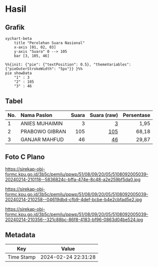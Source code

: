 # Hasil

## Grafik

```mermaid
xychart-beta
    title "Perolehan Suara Nasional"
    x-axis [01, 02, 03]
    y-axis "Suara" 0 --> 105
    bar [3, 105, 46]
```

```mermaid
%%{init: {"pie": {"textPosition": 0.5}, "themeVariables": {"pieOuterStrokeWidth": "5px"}} }%%
pie showData
    "1" : 3
    "2" : 105
    "3" : 46
```

## Tabel

| No. | Nama Paslon    | Suara | Suara (raw) | Persentase |
|:--- |:-------------- | -----:| -----------:| ----------:|
| 1   | ANIES MUHAIMIN | 3     | [3][p-1]    | 1,95       |
| 2   | PRABOWO GIBRAN | 105   | [105][p-2]  | 68,18      |
| 3   | GANJAR MAHFUD  | 46    | [46][p-3]   | 29,87      |


[p-1]: https://github.com/gigit-pemilu/pemilu-2024/blob/main/pilpres/hitung-suara/sub/51-bali/sub/08-buleleng/sub/09-tejakula/sub/2005-bondalem/sub/039-tps/sub/paslon-1.txt
[p-2]: https://github.com/gigit-pemilu/pemilu-2024/blob/main/pilpres/hitung-suara/sub/51-bali/sub/08-buleleng/sub/09-tejakula/sub/2005-bondalem/sub/039-tps/sub/paslon-2.txt
[p-3]: https://github.com/gigit-pemilu/pemilu-2024/blob/main/pilpres/hitung-suara/sub/51-bali/sub/08-buleleng/sub/09-tejakula/sub/2005-bondalem/sub/039-tps/sub/paslon-3.txt

## Foto C Plano

https://sirekap-obj-formc.kpu.go.id/3b5c/pemilu/ppwp/51/08/09/20/05/5108092005039-20240214-210118--5836824c-bffa-474e-8c48-a2e259bf5da0.jpg

https://sirekap-obj-formc.kpu.go.id/3b5c/pemilu/ppwp/51/08/09/20/05/5108092005039-20240214-210258--04619dbd-cfb9-4def-bcbe-b4e2cbfad5e2.jpg

https://sirekap-obj-formc.kpu.go.id/3b5c/pemilu/ppwp/51/08/09/20/05/5108092005039-20240214-210356--321c88bc-86f8-4183-bf96-0863d04be524.jpg


## Metadata

| Key        | Value               |
| ---------- | ------------------- |
| Time Stamp | 2024-02-24 22:31:28 |



